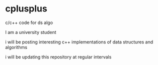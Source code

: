 # cplusplus
c/c++ code for ds algo

I am a university student

i will be posting interesting c++ implementations of data structures and algorithms

i will be updating this repository at regular intervals
